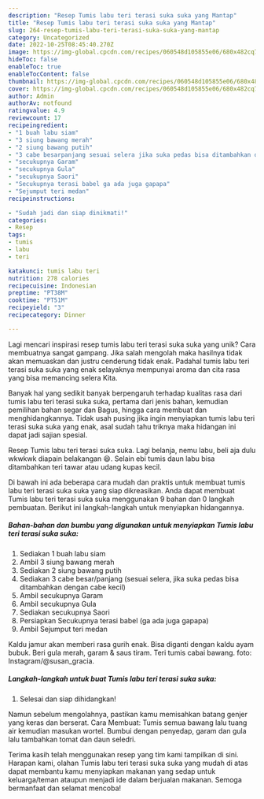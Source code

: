 ```yaml
---
description: "Resep Tumis labu teri terasi suka suka yang Mantap"
title: "Resep Tumis labu teri terasi suka suka yang Mantap"
slug: 264-resep-tumis-labu-teri-terasi-suka-suka-yang-mantap
category: Uncategorized
date: 2022-10-25T08:45:40.270Z
image: https://img-global.cpcdn.com/recipes/060548d105855e06/680x482cq70/tumis-labu-teri-terasi-suka-suka-foto-resep-utama.jpg
hideToc: false
enableToc: true
enableTocContent: false
thumbnail: https://img-global.cpcdn.com/recipes/060548d105855e06/680x482cq70/tumis-labu-teri-terasi-suka-suka-foto-resep-utama.jpg
cover: https://img-global.cpcdn.com/recipes/060548d105855e06/680x482cq70/tumis-labu-teri-terasi-suka-suka-foto-resep-utama.jpg
author: Admin
authorAv: notfound
ratingvalue: 4.9
reviewcount: 17
recipeingredient:
- "1 buah labu siam"
- "3 siung bawang merah"
- "2 siung bawang putih"
- "3 cabe besarpanjang sesuai selera jika suka pedas bisa ditambahkan dengan cabe kecil"
- "secukupnya Garam"
- "secukupnya Gula"
- "secukupnya Saori"
- "Secukupnya terasi babel ga ada juga gapapa"
- "Sejumput teri medan"
recipeinstructions:

- "Sudah jadi dan siap dinikmati!"
categories:
- Resep
tags:
- tumis
- labu
- teri

katakunci: tumis labu teri 
nutrition: 278 calories
recipecuisine: Indonesian
preptime: "PT38M"
cooktime: "PT51M"
recipeyield: "3"
recipecategory: Dinner

---
```





Lagi mencari inspirasi resep tumis labu teri terasi suka suka yang unik? Cara membuatnya sangat gampang. Jika salah mengolah maka hasilnya tidak akan memuaskan dan justru cenderung tidak enak. Padahal tumis labu teri terasi suka suka yang enak selayaknya mempunyai aroma dan cita rasa yang bisa memancing selera Kita.





Banyak hal yang sedikit banyak berpengaruh terhadap kualitas rasa dari tumis labu teri terasi suka suka, pertama dari jenis bahan, kemudian pemilihan bahan segar dan Bagus, hingga cara membuat dan menghidangkannya. Tidak usah pusing jika ingin menyiapkan tumis labu teri terasi suka suka yang enak,      asal sudah tahu triknya maka hidangan ini dapat jadi sajian spesial.














Resep Tumis labu teri terasi suka suka. Lagi belanja, nemu labu, beli aja dulu wkwkwk diapain belakangan 😆. Selain ebi tumis daun labu bisa ditambahkan teri tawar atau udang kupas kecil.






Di bawah ini ada beberapa cara mudah dan praktis untuk membuat tumis labu teri terasi suka suka yang siap dikreasikan. Anda dapat membuat Tumis labu teri terasi suka suka menggunakan 9 bahan dan 0 langkah pembuatan. Berikut ini langkah-langkah untuk menyiapkan hidangannya.

<!--inarticleads1-->

##### Bahan-bahan dan bumbu yang digunakan untuk menyiapkan Tumis labu teri terasi suka suka:

1. Sediakan 1 buah labu siam
1. Ambil 3 siung bawang merah
1. Sediakan 2 siung bawang putih
1. Sediakan 3 cabe besar/panjang (sesuai selera, jika suka pedas bisa ditambahkan dengan cabe kecil)
1. Ambil secukupnya Garam
1. Ambil secukupnya Gula
1. Sediakan secukupnya Saori
1. Persiapkan Secukupnya terasi babel (ga ada juga gapapa)
1. Ambil Sejumput teri medan


Kaldu jamur akan memberi rasa gurih enak. Bisa diganti dengan kaldu ayam bubuk. Beri gula merah, garam &amp; saus tiram. Teri tumis cabai bawang. foto: Instagram/@susan_gracia. 

<!--inarticleads2-->

##### Langkah-langkah untuk buat Tumis labu teri terasi suka suka:


1. Selesai dan siap dihidangkan!

Namun sebelum mengolahnya, pastikan kamu memisahkan batang genjer yang keras dan berserat. Cara Membuat: Tumis semua bawang lalu tuang air kemudian masukan wortel. Bumbui dengan penyedap, garam dan gula lalu tambahkan tomat dan daun seledri. 

Terima kasih telah menggunakan resep yang tim kami tampilkan di sini. Harapan kami, olahan Tumis labu teri terasi suka suka yang mudah di atas dapat membantu kamu menyiapkan makanan yang sedap untuk keluarga/teman ataupun menjadi ide dalam berjualan makanan. Semoga bermanfaat dan selamat mencoba!
